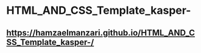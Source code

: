 # HTML_AND_CSS_Template_kasper-

## https://hamzaelmanzari.github.io/HTML_AND_CSS_Template_kasper-/
